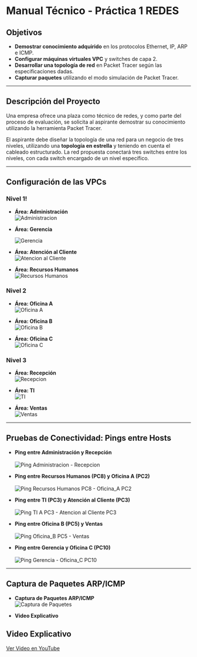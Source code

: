 # Manual Técnico - Práctica 1 REDES

## Objetivos
- **Demostrar conocimiento adquirido** en los protocolos Ethernet, IP, ARP e ICMP.
- **Configurar máquinas virtuales VPC** y switches de capa 2.
- **Desarrollar una topología de red** en Packet Tracer según las especificaciones dadas.
- **Capturar paquetes** utilizando el modo simulación de Packet Tracer.

---

## Descripción del Proyecto

Una empresa ofrece una plaza como técnico de redes, y como parte del proceso de evaluación, se solicita al aspirante demostrar su conocimiento utilizando la herramienta Packet Tracer.

El aspirante debe diseñar la topología de una red para un negocio de tres niveles, utilizando una **topología en estrella** y teniendo en cuenta el cableado estructurado. La red propuesta conectará tres switches entre los niveles, con cada switch encargado de un nivel específico.

---

## Configuración de las VPCs

### Nivel 1!

- **Área: Administración**  
  ![Administracion](https://github.com/user-attachments/assets/a4e6e749-8e81-4105-9a31-299345b81b4b)
  
  
- **Área: Gerencia** 

  ![Gerencia](https://github.com/user-attachments/assets/b1cda41c-be17-4693-ac19-fd50c2cbc2a3)

- **Área: Atención al Cliente**  
  ![Atencion al Cliente](https://github.com/user-attachments/assets/6c0a11ff-9213-4290-a70e-b623bc913598)


- **Área: Recursos Humanos**  
  ![Recursos Humanos](https://github.com/user-attachments/assets/808e69f1-13cd-47ec-bc23-9575f6e8411e)


### Nivel 2
- **Área: Oficina A**  
  ![Oficina A](https://github.com/user-attachments/assets/11be1a2c-5dd2-49b9-a75f-9a6612303014)


- **Área: Oficina B**  
  ![Oficina B](https://github.com/user-attachments/assets/5efa211c-ce7e-4ae5-afee-a7d39d2fea05)


- **Área: Oficina C**  
  ![Oficina C](https://github.com/user-attachments/assets/f5eebcbf-96b3-46a2-8e77-f50fe39fdef2)


### Nivel 3
- **Área: Recepción**  
  ![Recepcion](https://github.com/user-attachments/assets/44df9b52-f6f1-4dc9-a954-6f7b890d0cc3)


- **Área: TI**  
  ![TI](https://github.com/user-attachments/assets/74e8635e-b511-476b-b3d8-703722f546e4)


- **Área: Ventas**  
  ![Ventas](https://github.com/user-attachments/assets/3b19b545-c901-4b2f-a378-47f02ed681dc)


---

## Pruebas de Conectividad: Pings entre Hosts

- **Ping entre Administración y Recepción**  
  <br>![Ping Administracion - Recepcion](https://github.com/user-attachments/assets/20ed28bb-cc7f-4ec2-aad6-c735a1aad456)


- **Ping entre Recursos Humanos (PC8) y Oficina A (PC2)**  
  <br>![Ping Recursos Humanos PC8 - Oficina_A PC2](https://github.com/user-attachments/assets/243cfb21-939d-4f2f-a95b-1238c3e87b9a)


- **Ping entre TI (PC3) y Atención al Cliente (PC3)**  
  <br>![Ping TI A PC3 - Atencion al Cliente PC3](https://github.com/user-attachments/assets/e2043073-4bd2-46c3-ba55-cbb037aed971)


- **Ping entre Oficina B (PC5) y Ventas**  
  <br>![Ping Oficina_B PC5 - Ventas](https://github.com/user-attachments/assets/d0034d8c-4869-475c-8921-640a0ad525aa)


- **Ping entre Gerencia y Oficina C (PC10)**  
  <br>![Ping Gerencia - Oficina_C PC10](https://github.com/user-attachments/assets/2a91713b-93c2-4253-9767-8b0a5d1ff286)


---

## Captura de Paquetes ARP/ICMP

- **Captura de Paquetes ARP/ICMP**  
  ![Captura de Paquetes](//imagen-pronto)

- **Video Explicativo**

## Video Explicativo

[Ver Video en YouTube](https://youtu.be/V19Wddm8n8s?si=D9Zpvw_kxqwfqQn)


